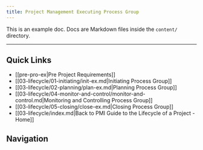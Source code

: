 ```yaml
---
title: Project Management Executing Process Group
---
```

This is an example doc. Docs are Markdown files inside the `content/` directory.

---
## Quick Links
- [[pre-pro-ex|Pre Project Requirements]]
- [[03-lifecycle/01-initiating/init-ex.md|Initiating Process Group]]
- [[03-lifecycle/02-planning/plan-ex.md|Planning Process Group]]
- [[03-lifecycle/04-monitor-and-control/monitor-and-control.md|Monitoring and Controlling Process Group]]
- [[03-lifecycle/05-closing/close-ex.md|Closing Process Group]]
- [[03-lifecycle/index.md|Back to PMI Guide to the Lifecycle of a Project - Home]]
## Navigation